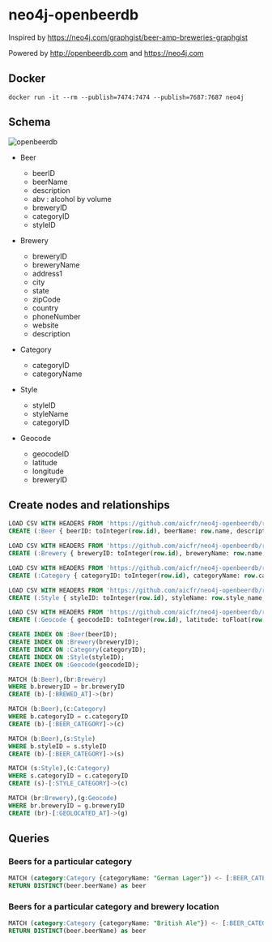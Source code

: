 # neo4j-openbeerdb

Inspired by https://neo4j.com/graphgist/beer-amp-breweries-graphgist

Powered by http://openbeerdb.com and https://neo4j.com

## Docker

```
docker run -it --rm --publish=7474:7474 --publish=7687:7687 neo4j
```

## Schema

![openbeerdb](http://www.plantuml.com/plantuml/png/SoWkIImgAStDKSWlICrBIaqjIadYvT9m0Z8q5NHrxHGqd8fIorEBAZKLh1ISWbp3NLtY7KDGLJWdbgIcvqELkBe6nJixXhYw-mT5eYeBBgdCIOMh2Gw9z745Ae2AOXW4baSn2UOEi5BtrFpa_1ImSUwk_Zx-88KGbpcavgK0_GC0 "openbeerdb")

* Beer
  * beerID
  * beerName
  * description
  * abv : alcohol by volume
  * breweryID
  * categoryID
  * styleID

* Brewery
  * breweryID
  * breweryName
  * address1
  * city
  * state
  * zipCode
  * country
  * phoneNumber
  * website
  * description

* Category
  * categoryID
  * categoryName

* Style
  * styleID
  * styleName
  * categoryID

* Geocode
  * geocodeID
  * latitude
  * longitude
  * breweryID

## Create nodes and relationships

```sql
LOAD CSV WITH HEADERS FROM 'https://github.com/aicfr/neo4j-openbeerdb/raw/master/beers.csv' AS row
CREATE (:Beer { beerID: toInteger(row.id), beerName: row.name, description: row.descript, abv: toFloat(row.abv), breweryID: toInteger(row.brewery_id), categoryID: toInteger(row.cat_id), styleID: toInteger(row.style_id) })

LOAD CSV WITH HEADERS FROM 'https://github.com/aicfr/neo4j-openbeerdb/raw/master/breweries.csv' AS row
CREATE (:Brewery { breweryID: toInteger(row.id), breweryName: row.name, address1: row.address1, city: row.city, state: row.state, zipCode: row.code, country: row.country, phoneNumber: row.phone, website: row.website, description: row.descript })

LOAD CSV WITH HEADERS FROM 'https://github.com/aicfr/neo4j-openbeerdb/raw/master/categories.csv' AS row
CREATE (:Category { categoryID: toInteger(row.id), categoryName: row.cat_name })

LOAD CSV WITH HEADERS FROM 'https://github.com/aicfr/neo4j-openbeerdb/raw/master/styles.csv' AS row
CREATE (:Style { styleID: toInteger(row.id), styleName: row.style_name, categoryID: toInteger(row.cat_id) })

LOAD CSV WITH HEADERS FROM 'https://github.com/aicfr/neo4j-openbeerdb/raw/master/geocodes.csv' AS row
CREATE (:Geocode { geocodeID: toInteger(row.id), latitude: toFloat(row.latitude), longitude: toFloat(row.longitude), breweryID: toInteger(row.brewery_id) })

CREATE INDEX ON :Beer(beerID);
CREATE INDEX ON :Brewery(breweryID);
CREATE INDEX ON :Category(categoryID);
CREATE INDEX ON :Style(styleID);
CREATE INDEX ON :Geocode(geocodeID);

MATCH (b:Beer),(br:Brewery)
WHERE b.breweryID = br.breweryID
CREATE (b)-[:BREWED_AT]->(br)

MATCH (b:Beer),(c:Category)
WHERE b.categoryID = c.categoryID
CREATE (b)-[:BEER_CATEGORY]->(c)

MATCH (b:Beer),(s:Style)
WHERE b.styleID = s.styleID
CREATE (b)-[:BEER_CATEGORY]->(s)

MATCH (s:Style),(c:Category)
WHERE s.categoryID = c.categoryID
CREATE (s)-[:STYLE_CATEGORY]->(c)

MATCH (br:Brewery),(g:Geocode)
WHERE br.breweryID = g.breweryID
CREATE (br)-[:GEOLOCATED_AT]->(g)
```

## Queries
### Beers for a particular category

```sql
MATCH (category:Category {categoryName: "German Lager"}) <- [:BEER_CATEGORY]- (beer:Beer)
RETURN DISTINCT(beer.beerName) as beer
```

### Beers for a particular category and brewery location

```sql
MATCH (category:Category {categoryName: "British Ale"}) <- [:BEER_CATEGORY]- (beer:Beer) -[:BREWED_AT] -> (brewery:Brewery {country: "United Kingdom"})
RETURN DISTINCT(beer.beerName) as beer
```

